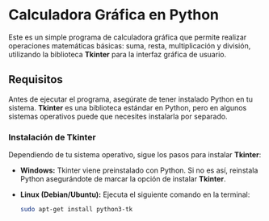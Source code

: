 # Calculadora Gráfica en Python

Este es un simple programa de calculadora gráfica que permite realizar operaciones matemáticas básicas: suma, resta, multiplicación y división, utilizando la biblioteca **Tkinter** para la interfaz gráfica de usuario.

## Requisitos

Antes de ejecutar el programa, asegúrate de tener instalado Python en tu sistema. **Tkinter** es una biblioteca estándar en Python, pero en algunos sistemas operativos puede que necesites instalarla por separado.

### Instalación de Tkinter

Dependiendo de tu sistema operativo, sigue los pasos para instalar **Tkinter**:

- **Windows:**
  Tkinter viene preinstalado con Python. Si no es así, reinstala Python asegurándote de marcar la opción de instalar **Tkinter**.

- **Linux (Debian/Ubuntu):**
  Ejecuta el siguiente comando en la terminal:
  ```bash
  sudo apt-get install python3-tk
